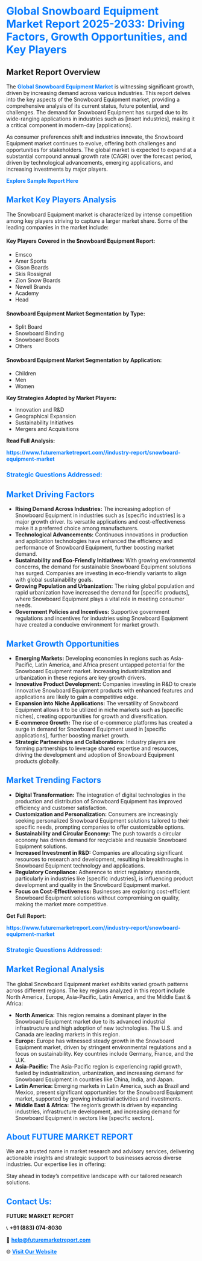 <h1 style="color: #007BFF;">Global Snowboard Equipment Market Report 2025-2033: Driving Factors, Growth Opportunities, and Key Players</h1>

<section id="overview">
<h2>Market Report Overview</h2>
<p>The <a href="https://www.futuremarketreport.com//industry-report/snowboard-equipment-market" style="color: #007BFF; text-decoration: none;"><strong>Global Snowboard Equipment Market</strong></a> is witnessing significant growth, driven by increasing demand across various industries. This report delves into the key aspects of the Snowboard Equipment market, providing a comprehensive analysis of its current status, future potential, and challenges. The demand for Snowboard Equipment has surged due to its wide-ranging applications in industries such as [insert industries], making it a critical component in modern-day [applications].</p>
<p>As consumer preferences shift and industries innovate, the Snowboard Equipment market continues to evolve, offering both challenges and opportunities for stakeholders. The global market is expected to expand at a substantial compound annual growth rate (CAGR) over the forecast period, driven by technological advancements, emerging applications, and increasing investments by major players.</p>
</section>

<section id="overview">
<p><a href="https://www.futuremarketreport.com//request-sample/reportId=50690" style="color: #007BFF; text-decoration: none;"><strong>Explore Sample Report Here</strong></a></p>
</section>

<section id="key-players">
<h2 style="color: #007BFF;">Market Key Players Analysis</h2>
<p>The Snowboard Equipment market is characterized by intense competition among key players striving to capture a larger market share. Some of the leading companies in the market include:</p>
<h4>Key Players Covered in the Snowboard Equipment Report:</h4>
<ul><li>Emsco</li><li>Amer Sports</li><li>Gison Boards</li><li>Skis Rossignal</li><li>Zion Snow Boards</li><li>Newell Brands</li><li>Academy</li><li>Head</li></ul>
<h4>Snowboard Equipment Market Segmentation by Type:</h4>
<ul><li>Split Board</li><li>Snowboard Binding</li><li>Snowboard Boots</li><li>Others</li></ul>

<h4>Snowboard Equipment Market Segmentation by Application:</h4>
<ul><li>Children</li><li>Men</li><li>Women</li></ul>
<p><strong>Key Strategies Adopted by Market Players:</strong></p>
<ul>
<li>Innovation and R&D</li>
<li>Geographical Expansion</li>
<li>Sustainability Initiatives</li>
<li>Mergers and Acquisitions</li>
</ul>
</section>

<section>
<p><strong>Read Full Analysis: </strong></p><a href="https://www.futuremarketreport.com//industry-report/snowboard-equipment-market" style="color: #007BFF; text-decoration: none;"><strong>https://www.futuremarketreport.com//industry-report/snowboard-equipment-market</strong></a>
<h3 style="color: #007BFF;">Strategic Questions Addressed:</h3>
</section>

<section id="driving-factors">
<h2 style="color: #007BFF;">Market Driving Factors</h2>
<ul>
<li><strong>Rising Demand Across Industries:</strong> The increasing adoption of Snowboard Equipment in industries such as [specific industries] is a major growth driver. Its versatile applications and cost-effectiveness make it a preferred choice among manufacturers.</li>
<li><strong>Technological Advancements:</strong> Continuous innovations in production and application technologies have enhanced the efficiency and performance of Snowboard Equipment, further boosting market demand.</li>
<li><strong>Sustainability and Eco-Friendly Initiatives:</strong> With growing environmental concerns, the demand for sustainable Snowboard Equipment solutions has surged. Companies are investing in eco-friendly variants to align with global sustainability goals.</li>
<li><strong>Growing Population and Urbanization:</strong> The rising global population and rapid urbanization have increased the demand for [specific products], where Snowboard Equipment plays a vital role in meeting consumer needs.</li>
<li><strong>Government Policies and Incentives:</strong> Supportive government regulations and incentives for industries using Snowboard Equipment have created a conducive environment for market growth.</li>
</ul>
</section>

<section id="growth-opportunities">
<h2 style="color: #007BFF;">Market Growth Opportunities</h2>
<ul>
<li><strong>Emerging Markets:</strong> Developing economies in regions such as Asia-Pacific, Latin America, and Africa present untapped potential for the Snowboard Equipment market. Increasing industrialization and urbanization in these regions are key growth drivers.</li>
<li><strong>Innovative Product Development:</strong> Companies investing in R&D to create innovative Snowboard Equipment products with enhanced features and applications are likely to gain a competitive edge.</li>
<li><strong>Expansion into Niche Applications:</strong> The versatility of Snowboard Equipment allows it to be utilized in niche markets such as [specific niches], creating opportunities for growth and diversification.</li>
<li><strong>E-commerce Growth:</strong> The rise of e-commerce platforms has created a surge in demand for Snowboard Equipment used in [specific applications], further boosting market growth.</li>
<li><strong>Strategic Partnerships and Collaborations:</strong> Industry players are forming partnerships to leverage shared expertise and resources, driving the development and adoption of Snowboard Equipment products globally.</li>
</ul>
</section>

<section id="trending-factors">
<h2 style="color: #007BFF;">Market Trending Factors</h2>
<ul>
<li><strong>Digital Transformation:</strong> The integration of digital technologies in the production and distribution of Snowboard Equipment has improved efficiency and customer satisfaction.</li>
<li><strong>Customization and Personalization:</strong> Consumers are increasingly seeking personalized Snowboard Equipment solutions tailored to their specific needs, prompting companies to offer customizable options.</li>
<li><strong>Sustainability and Circular Economy:</strong> The push towards a circular economy has driven demand for recyclable and reusable Snowboard Equipment solutions.</li>
<li><strong>Increased Investment in R&D:</strong> Companies are allocating significant resources to research and development, resulting in breakthroughs in Snowboard Equipment technology and applications.</li>
<li><strong>Regulatory Compliance:</strong> Adherence to strict regulatory standards, particularly in industries like [specific industries], is influencing product development and quality in the Snowboard Equipment market.</li>
<li><strong>Focus on Cost-Effectiveness:</strong> Businesses are exploring cost-efficient Snowboard Equipment solutions without compromising on quality, making the market more competitive.</li>
</ul>
</section>

<section>
<p><strong>Get Full Report: </strong></p><a href="https://www.futuremarketreport.com//industry-report/snowboard-equipment-market" style="color: #007BFF; text-decoration: none;"><strong>https://www.futuremarketreport.com//industry-report/snowboard-equipment-market</strong></a>
<h3 style="color: #007BFF;">Strategic Questions Addressed:</h3>
</section>


<section id="regional-analysis">
<h2 style="color: #007BFF;">Market Regional Analysis</h2>
<p>The global Snowboard Equipment market exhibits varied growth patterns across different regions. The key regions analyzed in this report include North America, Europe, Asia-Pacific, Latin America, and the Middle East & Africa:</p>
<ul>
<li><strong>North America:</strong> This region remains a dominant player in the Snowboard Equipment market due to its advanced industrial infrastructure and high adoption of new technologies. The U.S. and Canada are leading markets in this region.</li>
<li><strong>Europe:</strong> Europe has witnessed steady growth in the Snowboard Equipment market, driven by stringent environmental regulations and a focus on sustainability. Key countries include Germany, France, and the U.K.</li>
<li><strong>Asia-Pacific:</strong> The Asia-Pacific region is experiencing rapid growth, fueled by industrialization, urbanization, and increasing demand for Snowboard Equipment in countries like China, India, and Japan.</li>
<li><strong>Latin America:</strong> Emerging markets in Latin America, such as Brazil and Mexico, present significant opportunities for the Snowboard Equipment market, supported by growing industrial activities and investments.</li>
<li><strong>Middle East & Africa:</strong> The region’s growth is driven by expanding industries, infrastructure development, and increasing demand for Snowboard Equipment in sectors like [specific sectors].</li>
</ul>
</section>

<footer>
<h2 style="color: #007BFF;">About FUTURE MARKET REPORT</h2>
<p>We are a trusted name in market research and advisory services, delivering actionable insights and strategic support to businesses across diverse industries. Our expertise lies in offering:</p>

<p>Stay ahead in today’s competitive landscape with our tailored research solutions.</p>

<h2 style="color: #007BFF;">Contact Us:</h2>
<p><strong>FUTURE MARKET REPORT</strong></p>
<p>📞 <strong>+91 (883) 074-8030</strong></p>
<p>📧 <strong><a href="mailto:help@futuremarketreport.com" style="color: #007BFF;">help@futuremarketreport.com</a></strong></p>
<p>🌐 <strong><a href="https://www.futuremarketreport.com/" style="color: #007BFF;">Visit Our Website</a></strong></p>
</footer>